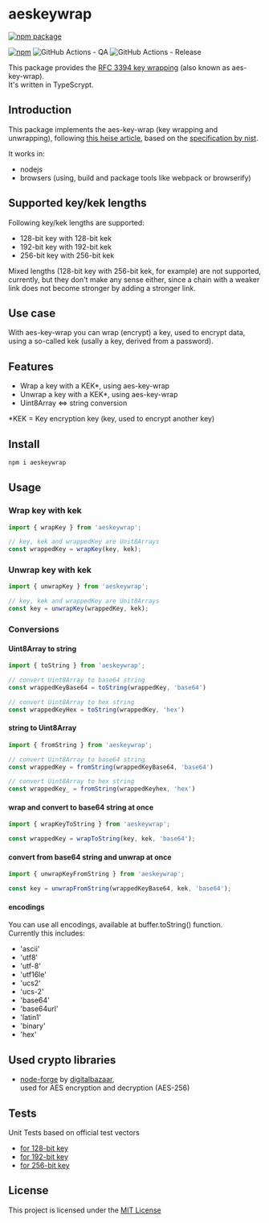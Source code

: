 # aeskeywrap

[![npm package](https://nodei.co/npm/aeskeywrap.png?downloads=true&downloadRank=true&stars=true)](https://nodei.co/npm/aeskeywrap/)

[![npm](https://img.shields.io/npm/v/aeskeywrap)](https://www.npmjs.com/package/aeskeywrap) ![GitHub Actions - QA](https://github.com/mark-herrmann/aeskeywrap/workflows/QA/badge.svg?branch=main) ![GitHub Actions - Release](https://github.com/mark-herrmann/aeskeywrap/workflows/Release/badge.svg?branch=main)

This package provides the [RFC 3394 key wrapping](http://csrc.nist.gov/encryption/kms/key-wrap.pdf) (also known as aes-key-wrap). \
It's written in TypeScrypt.

## Introduction

This package implements the aes-key-wrap (key wrapping and unwrapping), following [this heise article](https://www.heise.de/netze/rfc/rfcs/rfc3394.shtml),
based on the [specification by nist](http://csrc.nist.gov/encryption/kms/key-wrap.pdf).

It works in:
* nodejs
* browsers (using, build and package tools like webpack or browserify)

## Supported key/kek lengths

Following key/kek lengths are supported:

* 128-bit key with 128-bit kek
* 192-bit key with 192-bit kek
* 256-bit key with 256-bit kek

Mixed lengths (128-bit key with 256-bit kek, for example) are not supported, currently, but they don't make any sense either, since a chain with a weaker link does not become stronger by adding a stronger link.

## Use case

With aes-key-wrap you can wrap (encrypt) a key, used to encrypt data, using a so-called kek (usally a key, derived from a password).

## Features

* Wrap a key with a KEK*, using aes-key-wrap
* Unwrap a key with a KEK*, using aes-key-wrap
* Uint8Array <=> string conversion

*KEK = Key encryption key (key, used to encrypt another key)

## Install
```bash
npm i aeskeywrap
```

## Usage

### Wrap key with kek

```js
import { wrapKey } from 'aeskeywrap';

// key, kek and wrappedKey are Unit8Arrays
const wrappedKey = wrapKey(key, kek);
```

### Unwrap key with kek

```js
import { unwrapKey } from 'aeskeywrap';

// key, kek and wrappedKey are Unit8Arrays
const key = unwrapKey(wrappedKey, kek);
```

### Conversions

#### Uint8Array to string

```js
import { toString } from 'aeskeywrap';

// convert Uint8Array to base64 string
const wrappedKeyBase64 = toString(wrappedKey, 'base64')

// convert Uint8Array to hex string
const wrappedKeyHex = toString(wrappedKey, 'hex')
```

#### string to Uint8Array

```js
import { fromString } from 'aeskeywrap';

// convert Uint8Array to base64 string
const wrappedKey = fromString(wrappedKeyBase64, 'base64')

// convert Uint8Array to hex string
const wrappedKey_ = fromString(wrappedKeyhex, 'hex')
```

#### wrap and convert to base64 string at once

```js
import { wrapKeyToString } from 'aeskeywrap';

const wrappedKey = wrapToString(key, kek, 'base64');
```

#### convert from base64 string and unwrap at once

```js
import { unwrapKeyFromString } from 'aeskeywrap';

const key = unwrapFromString(wrappedKeyBase64, kek, 'base64');
```

#### encodings

You can use all encodings, available at buffer.toString() function. \
Currently this includes:
* 'ascii'
* 'utf8'
* 'utf-8'
* 'utf16le'
* 'ucs2'
* 'ucs-2'
* 'base64'
* 'base64url'
* 'latin1'
* 'binary'
* 'hex'

## Used crypto libraries

* [node-forge](https://www.npmjs.com/package/node-forge) by [digitalbazaar](https://github.com/digitalbazaar), \
  used for AES encryption and decryption (AES-256)

## Tests

Unit Tests based on official test vectors
* [for 128-bit key](https://datatracker.ietf.org/doc/html/rfc3394#section-4.1)
* [for 192-bit key](https://datatracker.ietf.org/doc/html/rfc3394#section-4.4)
* [for 256-bit key](https://datatracker.ietf.org/doc/html/rfc3394#section-4.6)

## License

This project is licensed under the [MIT License](LICENSE.txt)
